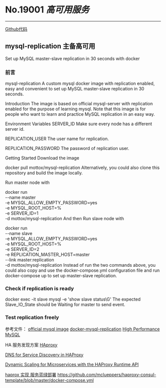 
# No.19001 *高可用服务*

------

[Github代码](https://github.com/sixeyed/mysql-replication)

## mysql-replication 主备高可用

Set up MySQL master-slave replication in 30 seconds with docker 

### 前言

mysql-replication
A custom mysql docker image with replication enabled, easy and convenient to set up MySQL master-slave replication in 30 seconds.

Introduction
The image is based on official mysql-server with replication enabled for the purpose of learning mysql. Note that this image is for people who want to learn and practice MySQL replication in an easy way.

Environment Variables
SERVER_ID
Make sure every node has a different server id.

REPLICATION_USER
The user name for replication.

REPLICATION_PASSWORD
The password of replication user.

Getting Started
Download the image

docker pull mottox/mysql-replication
Alternatively, you could also clone this repository and build the image locally.

Run master node with

docker run \
--name master \
-e MYSQL_ALLOW_EMPTY_PASSWORD=yes \
-e MYSQL_ROOT_HOST=% \
-e SERVER_ID=1 \
-d mottox/mysql-replication
And then Run slave node with

docker run \
--name slave \
-e MYSQL_ALLOW_EMPTY_PASSWORD=yes \
-e MYSQL_ROOT_HOST=% \
-e SERVER_ID=2 \
-e REPLICATION_MASTER_HOST=master \
--link master:replication   \
-d mottox/mysql-replication
Instead of run the two commands above, you could also copy and use the docker-compose.yml configuration file and run docker-compose up to set up master-slave replication.

### Check if replication is ready

docker exec -it slave mysql -e 'show slave status\G'
The expected Slave_IO_State should be Waiting for master to send event.

### Test replication freely


参考文件：
[official mysql image](https://github.com/docker-library/mysql)
[docker-mysql-replication](https://github.com/bergerx/docker-mysql-replication)
[High Performance MySQL](http://www.highperfmysql.com/)



HA 服务发现方案 
[HAproxy](https://github.com/adnaan/haproxy-consul-service-discovery) 

[DNS for Service Discovery in HAProxy](https://www.haproxy.com/blog/dns-service-discovery-haproxy/)

[Dynamic Scaling for Microservices with the HAProxy Runtime API](https://www.haproxy.com/blog/dynamic-scaling-for-microservices-with-runtime-api/)


[haprox 实现 服务蓝绿部署](https://github.com/mclueppers/haproxy-consul-template/blob/master/docker-compose.yml)
https://github.com/mclueppers/haproxy-consul-template/blob/master/docker-compose.yml

